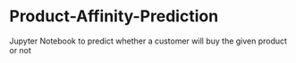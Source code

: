 # Product-Affinity-Prediction
Jupyter Notebook to predict whether a customer will buy the given product or not
